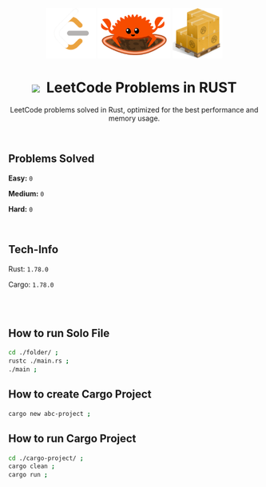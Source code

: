 <div align="center" >
<img style="height:100px;" src=".github/assets/leetcode.png" >
<img style="height:100px;" src=".github/assets/rust.gif" >
<img style="height:100px;" src=".github/assets/cargo.png" >


# <img style="width:30px;" src="https://static-00.iconduck.com/assets.00/light-bulb-emoji-676x1024-9a89i8im.png" /><span>&nbsp;</span>  LeetCode Problems in RUST

LeetCode problems solved in Rust, optimized for the best performance and memory usage.
</div>

<br />

## Problems Solved

**Easy:** `0`

**Medium:** `0`

**Hard:** `0`

<br />

## Tech-Info

Rust: `1.78.0`

Cargo: `1.78.0`

<br />

<br />

## How to run Solo File

```sh
cd ./folder/ ;
rustc ./main.rs ;
./main ; 
```

## How to create Cargo Project

```sh
cargo new abc-project ;
```

## How to run Cargo Project

```sh
cd ./cargo-project/ ;
cargo clean ;
cargo run ;
```

<br />

